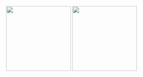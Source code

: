 <div display="flex">
  <img height="175px" src="https://github-readme-stats.vercel.app/api?username=leewes5928&theme=default&show_icons=true" />
  <img height="175px" src="https://github-readme-stats.vercel.app/api/top-langs/?username=leewes5928&layout=compact" />
</div>

<!--
**leewes5928/leewes5928** is a ✨ _special_ ✨ repository because its `README.md` (this file) appears on your GitHub profile.

Here are some ideas to get you started:

- 🔭 I’m currently working on ...
- 🌱 I’m currently learning ...
- 👯 I’m looking to collaborate on ...
- 🤔 I’m looking for help with ...
- 💬 Ask me about ...
- 📫 How to reach me: ...
- 😄 Pronouns: ...
- ⚡ Fun fact: ...
-->
